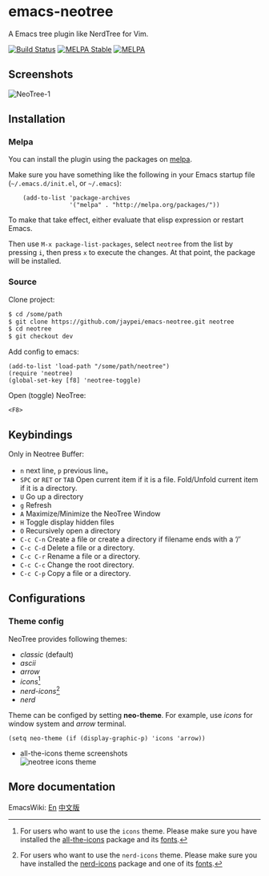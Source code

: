# emacs-neotree

A Emacs tree plugin like NerdTree for Vim.

[![Build Status](https://travis-ci.org/jaypei/emacs-neotree.svg?branch=master)](https://travis-ci.org/jaypei/emacs-neotree)
[![MELPA Stable](http://stable.melpa.org/packages/neotree-badge.svg)](http://stable.melpa.org/#/neotree)
[![MELPA](https://melpa.org/packages/neotree-badge.svg)](https://melpa.org/#/neotree)


## Screenshots

![NeoTree-1](https://raw.githubusercontent.com/wiki/jaypei/emacs-neotree/imgs/neotree-1.png)  

## Installation

### Melpa

You can install the plugin using the packages on [melpa](http://melpa.org/).

Make sure you have something like the following in your Emacs startup file (`~/.emacs.d/init.el`, or `~/.emacs`):

```elisp
    (add-to-list 'package-archives
                 '("melpa" . "http://melpa.org/packages/"))
```

To make that take effect, either evaluate that elisp expression or restart Emacs.

Then use `M-x package-list-packages`, select `neotree` from
the list by pressing `i`, then press `x` to execute the changes. At
that point, the package will be installed.


### Source

Clone project:
```sh
$ cd /some/path
$ git clone https://github.com/jaypei/emacs-neotree.git neotree
$ cd neotree
$ git checkout dev
```

Add config to emacs:

```elisp
(add-to-list 'load-path "/some/path/neotree")
(require 'neotree)
(global-set-key [f8] 'neotree-toggle)
```

Open (toggle) NeoTree:

```
<F8>
```

## Keybindings

Only in Neotree Buffer:

* `n` next line, `p` previous line。
* `SPC` or `RET` or `TAB` Open current item if it is a file. Fold/Unfold current item if it is a directory.
* `U` Go up a directory
* `g` Refresh
* `A` Maximize/Minimize the NeoTree Window
* `H` Toggle display hidden files
* `O` Recursively open a directory
* `C-c C-n` Create a file or create a directory if filename ends with a ‘/’
* `C-c C-d` Delete a file or a directory.
* `C-c C-r` Rename a file or a directory.
* `C-c C-c` Change the root directory.
* `C-c C-p` Copy a file or a directory.


## Configurations

### Theme config
NeoTree provides following themes: 
- *classic* (default)
- *ascii*
- *arrow*
- *icons*[^1]
- *nerd-icons*[^2]
- *nerd*

Theme can be configed by setting **neo-theme**. For example, use *icons* for window 
system and *arrow* terminal.

```elisp
(setq neo-theme (if (display-graphic-p) 'icons 'arrow))
```


* all-the-icons theme screenshots  
![](screenshots/icons.png "neotree icons theme")

## More documentation

EmacsWiki:
[En](http://www.emacswiki.org/emacs/NeoTree)
[中文版](http://www.emacswiki.org/emacs/NeoTree_%E4%B8%AD%E6%96%87wiki)


[^1]: For users who want to use the `icons` theme. Please make sure you have installed the
[all-the-icons](https://github.com/domtronn/all-the-icons.el) package and its
[fonts](https://github.com/domtronn/all-the-icons.el/tree/master/fonts).

[^2]: For users who want to use the `nerd-icons` theme. Please make sure you have installed the
[nerd-icons](https://github.com/rainstormstudio/nerd-icons.el?tab=readme-ov-file) package and
one of its [fonts](https://www.nerdfonts.com/).
